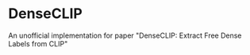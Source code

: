 # DenseCLIP
An unofficial implementation for paper "DenseCLIP: Extract Free Dense Labels from CLIP"
